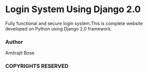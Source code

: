 # Login System Using Django 2.0

Fully functional and secure login system.This is complete website developed on Python using Django 2.0 framework.

### Author
Amitrajit Bose

### COPYRIGHTS RESERVED
